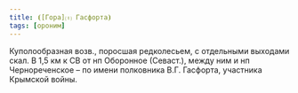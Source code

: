 ```yaml
---
title: ⦗[Гора]⒯ Гасфорта⦘
tags: [ороним]
---
```


Куполообразная возв., поросшая редколесьем, с отдельными выходами скал. В 1,5 км
к СВ от нп Оборонное (Севаст.), между ним и нп Чернореченское – по имени
полковника В.Г. Гасфорта, участника Крымской войны.
